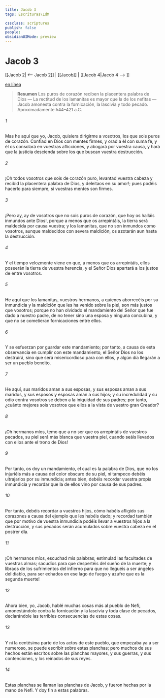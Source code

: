 ```yaml
---
title: Jacob 3
tags: Escrituras\LdM

cssclass: scriptures
publish: false
people:
obsidianUIMode: preview
---
```


# Jacob 3
[[Jacob 2| <-- Jacob 2]] | [[Jacob]] | [[Jacob 4|Jacob 4 --> ]]

[en línea](https://churchofjesuschrist.org/study/scriptures/bofm/jacob/3?lang=spa)

> __Resumen__
Los puros de corazón reciben la placentera palabra de Dios — La rectitud de los lamanitas es mayor que la de los nefitas — Jacob amonesta contra la fornicación, la lascivia y todo pecado. Aproximadamente 544–421 a.C.

###### 1 
Mas he aquí que yo, Jacob, quisiera dirigirme a vosotros, los que sois puros de corazón. Confiad en Dios con mentes firmes, y orad a él con suma fe, y él os consolará en vuestras aflicciones, y abogará por vuestra causa, y hará que la justicia descienda sobre los que buscan vuestra destrucción.

###### 2 
¡Oh todos vosotros que sois de corazón puro, levantad vuestra cabeza y recibid la placentera palabra de Dios, y deleitaos en su amor!; pues podéis hacerlo para siempre, si vuestras mentes son firmes.

###### 3 
¡Pero ay, ay de vosotros que no sois puros de corazón, que hoy os halláis inmundos ante Dios!, porque a menos que os arrepintáis, la tierra será maldecida por causa vuestra; y los lamanitas, que no son inmundos como vosotros, aunque maldecidos con severa maldición, os azotarán aun hasta la destrucción.

###### 4 
Y el tiempo velozmente viene en que, a menos que os arrepintáis, ellos poseerán la tierra de vuestra herencia, y el Señor Dios apartará a los justos de entre vosotros.

###### 5 
He aquí que los lamanitas, vuestros hermanos, a quienes aborrecéis por su inmundicia y la maldición que les ha venido sobre la piel, son más justos que vosotros; porque no han olvidado el mandamiento del Señor que fue dado a nuestro padre, de no tener sino una esposa y ninguna concubina, y que no se cometieran fornicaciones entre ellos.

###### 6 
Y se esfuerzan por guardar este mandamiento; por tanto, a causa de esta observancia en cumplir con este mandamiento, el Señor Dios no los destruirá, sino que será misericordioso para con ellos, y algún día llegarán a ser un pueblo bendito.

###### 7 
He aquí, sus maridos aman a sus esposas, y sus esposas aman a sus maridos, y sus esposos y esposas aman a sus hijos; y su incredulidad y su odio contra vosotros se deben a la iniquidad de sus padres; por tanto, ¿cuánto mejores sois vosotros que ellos a la vista de vuestro gran Creador?

###### 8 
¡Oh hermanos míos, temo que a no ser que os arrepintáis de vuestros pecados, su piel será más blanca que vuestra piel, cuando seáis llevados con ellos ante el trono de Dios!

###### 9 
Por tanto, os doy un mandamiento, el cual es la palabra de Dios, que no los injuriéis más a causa del color obscuro de su piel, ni tampoco debéis ultrajarlos por su inmundicia; antes bien, debéis recordar vuestra propia inmundicia y recordar que la de ellos vino por causa de sus padres.

###### 10 
Por tanto, debéis recordar a vuestros hijos, cómo habéis afligido sus corazones a causa del ejemplo que les habéis dado; y recordad también que por motivo de vuestra inmundicia podéis llevar a vuestros hijos a la destrucción, y sus pecados serán acumulados sobre vuestra cabeza en el postrer día.

###### 11 
¡Oh hermanos míos, escuchad mis palabras; estimulad las facultades de vuestras almas; sacudíos para que despertéis del sueño de la muerte; y libraos de los sufrimientos del infierno para que no lleguéis a ser ángeles del diablo, para ser echados en ese lago de fuego y azufre que es la segunda muerte!

###### 12 
Ahora bien, yo, Jacob, hablé muchas cosas más al pueblo de Nefi, amonestándolo contra la fornicación y la lascivia y toda clase de pecados, declarándole las terribles consecuencias de estas cosas.

###### 13 
Y ni la centésima parte de los actos de este pueblo, que empezaba ya a ser numeroso, se puede escribir sobre estas planchas; pero muchos de sus hechos están escritos sobre las planchas mayores, y sus guerras, y sus contenciones, y los reinados de sus reyes.

###### 14 
Estas planchas se llaman las planchas de Jacob, y fueron hechas por la mano de Nefi. Y doy fin a estas palabras.

